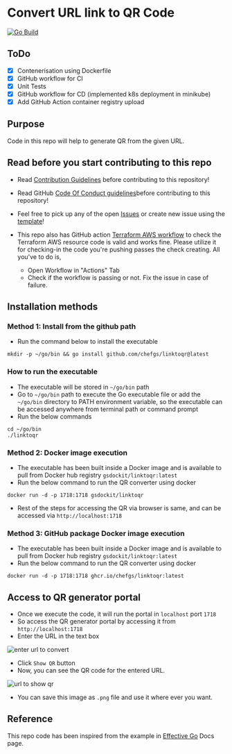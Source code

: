 # Convert URL link to QR Code

[![Go Build](https://github.com/chefgs/linktoqr/actions/workflows/go_cicd.yml/badge.svg)](https://github.com/chefgs/linktoqr/actions/workflows/go_cicd.yml)

## ToDo
- [x] Contenerisation using Dockerfile
- [x] GitHub workflow for CI
- [x] Unit Tests
- [x] GitHub workflow for CD (implemented k8s deployment in minikube)
- [x] Add GitHub Action container registry upload

## Purpose
Code in this repo will help to generate QR from the given URL.

## Read before you start contributing to this repo
- Read [Contribution Guidelines](./CONTRIBUTING.md) before contributing to this repository!

- Read GitHub [Code Of Conduct guidelines](./CODE_OF_CONDUCT.md)before contributing to this repository!

- Feel free to pick up any of the open [Issues](https://github.com/chefgs/linktoqr/issues) or create new issue using the [template](https://github.com/chefgs/linktoqr/issues/new/choose)!

- This repo also has GitHub action [Terraform AWS workflow](https://github.com/chefgs/terraform_repo/actions/workflows/tf_code_validation.yml) to check the Terraform AWS resource code is valid and works fine. Please utilize it for checking-in the code you're pushing passes the check creating. All you've to do is,
  - Open Workflow in "Actions" Tab
  - Check if the workflow is passing or not. Fix the issue in case of failure.

## Installation methods
### Method 1: Install from the github path
- Run the command below to install the executable
```
mkdir -p ~/go/bin && go install github.com/chefgs/linktoqr@latest
```

### How to run the executable
- The executable will be stored in `~/go/bin` path
- Go to `~/go/bin` path to execute the Go executable file or add the `~/go/bin` directory to PATH environment variable, so the executable can be accessed anywhere from terminal path or command prompt
- Run the below commands
```
cd ~/go/bin
./linktoqr
```

### Method 2: Docker image execution
- The executable has been built inside a Docker image and is available to pull from Docker hub registry `gsdockit/linktoqr:latest`
- Run the below command to run the QR converter using docker
```
docker run -d -p 1718:1718 gsdockit/linktoqr
```
- Rest of the steps for accessing the QR via browser is same, and can be accessed via `http://localhost:1718`

### Method 3: GitHub package Docker image execution
- The executable has been built inside a Docker image and is available to pull from Docker hub registry `gsdockit/linktoqr:latest`
- Run the below command to run the QR converter using docker
```
docker run -d -p 1718:1718 ghcr.io/chefgs/linktoqr:latest
```

## Access to QR generator portal
- Once we execute the code, it will run the portal in `localhost` port `1718`
- So access the QR generator portal by accessing it from `http://localhost:1718`
- Enter the URL in the text box 

![enter url to convert](https://github.com/chefgs/linktoqr/assets/7605658/f58999e2-0b7b-462e-a3ea-36a5a8e60b4e)

- Click `Show QR` button
- Now, you can see the QR code for the entered URL.

![url to show qr](https://github.com/chefgs/linktoqr/assets/7605658/7f8e58d3-e3cd-4e48-a7af-2f4b87c68e67)

- You can save this image as `.png` file and use it where ever you want.

## Reference
This repo code has been inspired from the example in [Effective Go](https://go.dev/doc/effective_go#web_server) Docs page.

